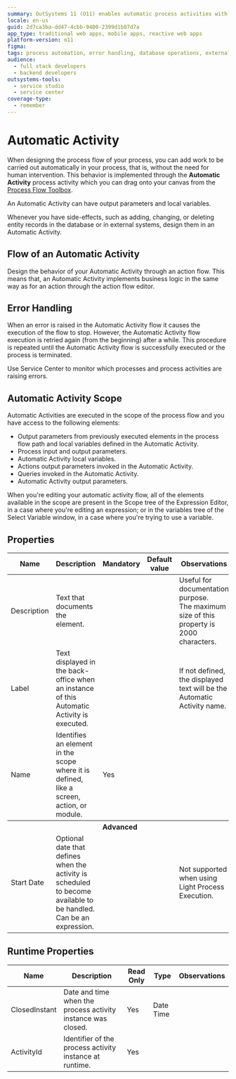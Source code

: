 ```yaml
---
summary: OutSystems 11 (O11) enables automatic process activities with integrated error handling and business logic implementation.
locale: en-us
guid: 2d7ca3ba-dd47-4cbb-9400-2399d1b07d7a
app_type: traditional web apps, mobile apps, reactive web apps
platform-version: o11
figma:
tags: process automation, error handling, database operations, external system integration, process monitoring
audience:
  - full stack developers
  - backend developers
outsystems-tools:
  - service studio
  - service center
coverage-type:
  - remember
---
```


# Automatic Activity

When designing the process flow of your process, you can add work to be carried out automatically in your process, that is, without the need for human intervention. This behavior is implemented through the **Automatic Activity** process activity which you can drag onto your canvas from the [Process Flow Toolbox](<../../../building-apps/processes/process-flow/process-flow-toolbox.md>).

An Automatic Activity can have output parameters and local variables.

Whenever you have side-effects, such as adding, changing, or deleting entity records in the database or in external systems, design them in an Automatic Activity.

## Flow of an Automatic Activity

Design the behavior of your Automatic Activity through an action flow. This means that, an Automatic Activity implements business logic in the same way as for an action through the action flow editor.

## Error Handling

When an error is raised in the Automatic Activity flow it causes the execution of the flow to stop. However, the Automatic Activity flow execution is retried again (from the beginning) after a while. This procedure is repeated until the Automatic Activity flow is successfully executed or the process is terminated.

Use Service Center to monitor which processes and process activities are raising errors.

## Automatic Activity Scope

Automatic Activities are executed in the scope of the process flow and you have access to the following elements:

* Output parameters from previously executed elements in the process flow path and local variables defined in the Automatic Activity.
* Process input and output parameters.
* Automatic Activity local variables.
* Actions output parameters invoked in the Automatic Activity.
* Queries invoked in the Automatic Activity.
* Automatic Activity output parameters.

When you're editing your automatic activity flow, all of the elements available in the scope are present in the Scope tree of the Expression Editor, in a case where you're editing an expression; or in the variables tree of the Select Variable window, in a case where you're trying to use a variable.

## Properties

<table markdown="1">
<thead>
<tr>
<th>Name</th>
<th>Description</th>
<th>Mandatory</th>
<th>Default value</th>
<th>Observations</th>
</tr>
</thead>
<tbody>
<tr>
<td title="Description">Description</td>
<td>Text that documents the element.</td>
<td></td>
<td></td>
<td>Useful for documentation purpose.<br/>The maximum size of this property is 2000 characters.</td>
</tr>
<tr>
<td title="Label">Label</td>
<td>Text displayed in the back-office when an instance of this Automatic Activity is executed.</td>
<td></td>
<td></td>
<td>If not defined, the displayed text will be the Automatic Activity name.</td>
</tr>
<tr>
<td title="Name">Name</td>
<td>Identifies an element in the scope where it is defined, like a screen, action, or module.</td>
<td>Yes</td>
<td></td>
<td></td>
</tr>
<tr >
<th colspan="5">Advanced</th>
</tr>
<tr>
<td title="Start Date">Start Date</td>
<td>Optional date that defines when the activity is scheduled to become available to be handled. Can be an expression.</td>
<td></td>
<td></td>
<td>Not supported when using Light Process Execution.</td>
</tr>
</tbody>
</table>

## Runtime Properties

<table markdown="1">
<thead>
<tr>
<th>Name</th>
<th>Description</th>
<th>Read Only</th>
<th>Type</th>
<th>Observations</th>
</tr>
</thead>
<tbody>
<tr>
<td>ClosedInstant</td>
<td>Date and time when the process activity instance was closed.</td>
<td>Yes</td>
<td>Date Time</td>
<td></td>
</tr>
<tr>
<td>ActivityId</td>
<td>Identifier of the process activity instance at runtime.</td>
<td>Yes</td>
<td></td>
<td></td>
</tr>
</tbody>
</table>

